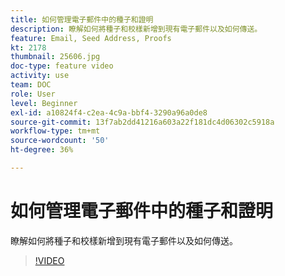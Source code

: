 ```yaml
---
title: 如何管理電子郵件中的種子和證明
description: 瞭解如何將種子和校樣新增到現有電子郵件以及如何傳送。
feature: Email, Seed Address, Proofs
kt: 2178
thumbnail: 25606.jpg
doc-type: feature video
activity: use
team: DOC
role: User
level: Beginner
exl-id: a10824f4-c2ea-4c9a-bbf4-3290a96a0de8
source-git-commit: 13f7ab2dd41216a603a22f181dc4d06302c5918a
workflow-type: tm+mt
source-wordcount: '50'
ht-degree: 36%

---
```


# 如何管理電子郵件中的種子和證明

瞭解如何將種子和校樣新增到現有電子郵件以及如何傳送。

>[!VIDEO](https://video.tv.adobe.com/v/25606?quality=12&learn=on)
